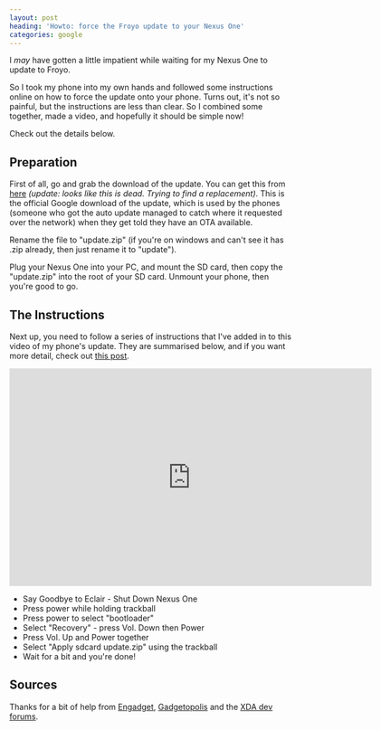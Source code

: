 ```yaml
---
layout: post
heading: 'Howto: force the Froyo update to your Nexus One'
categories: google
---
```


I *may* have gotten a little impatient while waiting for my Nexus One to update to Froyo.

So I took my phone into my own hands and followed some instructions online on how to force the update onto your phone. Turns out, it's not so painful, but the instructions are less than clear. So I combined some together, made a video, and hopefully it should be simple now!

Check out the details below.

## Preparation

First of all, go and grab the download of the update. You can get this from [here](https://android.clients.google.com/packages/passion/signed-passion-FRF50-from-ERE27.1e519a24.zip) *(update: looks like this is dead. Trying to find a replacement)*. This is the official Google download of the update, which is used by the phones (someone who got the auto update managed to catch where it requested over the network) when they get told they have an OTA available.

Rename the file to "update.zip" (if you're on windows and can't see it has .zip already, then just rename it to "update").

Plug your Nexus One into your PC, and mount the SD card, then copy the "update.zip" into the root of your SD card. Unmount your phone, then you're good to go.

## The Instructions

Next up, you need to follow a series of instructions that I've added in to this video of my phone's update. They are summarised below, and if you want more detail, check out [this post](http://www.gadgetopolis.com/posts/7733).

<span class="youtube"><iframe title="YouTube video player" class="youtube-player" type="text/html" width="640" height="385" src="http://www.youtube.com/embed/-944-pZx8xk?wmode=transparent&amp;fs=1&amp;hl=…=1&amp;iv_load_policy=3&amp;showsearch=0&amp;rel=0&amp;theme=dark&amp;hd=1" frameborder="0" allowfullscreen=""></iframe></span>

* Say Goodbye to Eclair - Shut Down Nexus One
* Press power while holding trackball
* Press power to select "bootloader"
* Select "Recovery" - press Vol. Down then Power
* Press Vol. Up and Power together
* Select "Apply sdcard update.zip" using the trackball
* Wait for a bit and you're done!

## Sources

Thanks for a bit of help from [Engadget](http://www.engadget.com/2010/05/22/android-2-2-froyo-manual-update-found-now-available-for-non-roo/), [Gadgetopolis](http://www.gadgetopolis.com/posts/7733) and the [XDA dev forums](http://forum.xda-developers.com/showthread.php?t=686560). 
